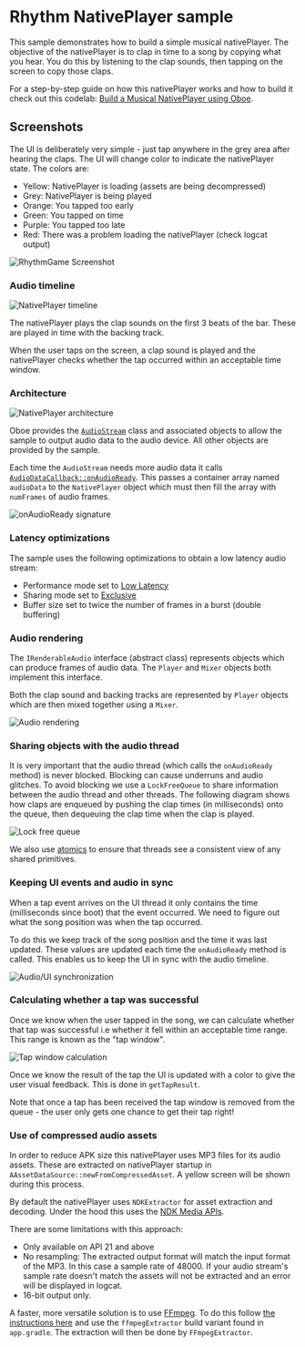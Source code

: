 Rhythm NativePlayer sample
==================

This sample demonstrates how to build a simple musical nativePlayer. The objective of the nativePlayer is to clap in time to a song by copying what you hear. You do this by listening to the clap sounds, then tapping on the screen to copy those claps.

For a step-by-step guide on how this nativePlayer works and how to build it check out this codelab: [Build a Musical NativePlayer using Oboe](https://developer.android.com/codelabs/musicalgame-using-oboe). 


Screenshots
-----------
The UI is deliberately very simple - just tap anywhere in the grey area after hearing the claps. The UI will change color to indicate the nativePlayer state. The colors are: 

- Yellow: NativePlayer is loading (assets are being decompressed)
- Grey: NativePlayer is being played
- Orange: You tapped too early
- Green: You tapped on time
- Purple: You tapped too late
- Red: There was a problem loading the nativePlayer (check logcat output)

![RhythmGame Screenshot](images/RhythmGame-screenshot.png)


### Audio timeline
![NativePlayer timeline](images/1-timeline.png "NativePlayer timeline")

The nativePlayer plays the clap sounds on the first 3 beats of the bar. These are played in time with the backing track.

 When the user taps on the screen, a clap sound is played and the nativePlayer checks whether the tap occurred within an acceptable time window.

### Architecture

![NativePlayer architecture](images/2-architecture.png "NativePlayer architecture")

Oboe provides the [`AudioStream`](https://github.com/google/oboe/blob/main/include/oboe/AudioStream.h) class and associated objects to allow the sample to output audio data to the audio device. All other objects are provided by the sample.

Each time the `AudioStream` needs more audio data it calls [`AudioDataCallback::onAudioReady`](https://github.com/google/oboe/blob/main/include/oboe/AudioStreamCallback.h). This passes a container array named `audioData` to the `NativePlayer` object which must then fill the array with `numFrames` of audio frames.


![onAudioReady signature](images/3-audioData.png "onAudioReady signature")

### Latency optimizations
The sample uses the following optimizations to obtain a low latency audio stream:

- Performance mode set to [Low Latency](https://github.com/google/oboe/blob/main/FullGuide.md#setting-performance-mode)
- Sharing mode set to [Exclusive](https://github.com/google/oboe/blob/main/FullGuide.md#sharing-mode)
- Buffer size set to twice the number of frames in a burst (double buffering)

### Audio rendering

The `IRenderableAudio` interface (abstract class) represents objects which can produce frames of audio data. The `Player` and `Mixer` objects both implement this interface.

Both the clap sound and backing tracks are represented by `Player` objects which are then mixed together using a `Mixer`.

![Audio rendering](images/4-audio-rendering.png "Audio rendering")

### Sharing objects with the audio thread

It is very important that the audio thread (which calls the `onAudioReady` method) is never blocked. Blocking can cause underruns and audio glitches. To avoid blocking we use a `LockFreeQueue` to share information between the audio thread and other threads. The following diagram shows how claps are enqueued by pushing the clap times (in milliseconds) onto the queue, then dequeuing the clap time when the clap is played.

![Lock free queue](images/5-lockfreequeue.png "Lock free queue")

We also use [atomics](http://en.cppreference.com/w/cpp/atomic/atomic) to ensure that threads see a consistent view of any shared primitives.

### Keeping UI events and audio in sync

When a tap event arrives on the UI thread it only contains the time (milliseconds since boot) that the event occurred. We need to figure out what the song position was when the tap occurred. 

To do this we keep track of the song position and the time it was last updated. These values are updated each time the `onAudioReady` method is called. This enables us to keep the UI in sync with the audio timeline.

![Audio/UI synchronization](images/6-audio-ui-sync.png "Audio/UI synchronization")

### Calculating whether a tap was successful
Once we know when the user tapped in the song, we can calculate whether that tap was successful i.e whether it fell within an acceptable time range. This range is known as the "tap window". 

![Tap window calculation](images/7-tap-window.png "Tap window calculation")

Once we know the result of the tap the UI is updated with a color to give the user visual feedback. This is done in `getTapResult`. 

Note that once a tap has been received the tap window is removed from the queue - the user only gets one chance to get their tap right! 

### Use of compressed audio assets
In order to reduce APK size this nativePlayer uses MP3 files for its audio assets. These are extracted on nativePlayer startup in `AAssetDataSource::newFromCompressedAsset`. A yellow screen will be shown during this process. 

By default the nativePlayer uses `NDKExtractor` for asset extraction and decoding. Under the hood this uses the [NDK Media APIs](https://developer.android.com/ndk/reference/group/media). 

There are some limitations with this approach: 

- Only available on API 21 and above
- No resampling: The extracted output format will match the input format of the MP3. In this case a sample rate of 48000. If your audio stream's sample rate doesn't match the assets will not be extracted and an error will be displayed in logcat. 
- 16-bit output only. 

A faster, more versatile solution is to use [FFmpeg](https://www.ffmpeg.org/). To do this follow [the instructions here](https://medium.com/@donturner/using-ffmpeg-for-faster-audio-decoding-967894e94e71) and use the `ffmpegExtractor` build variant found in `app.gradle`. The extraction will then be done by `FFmpegExtractor`.
